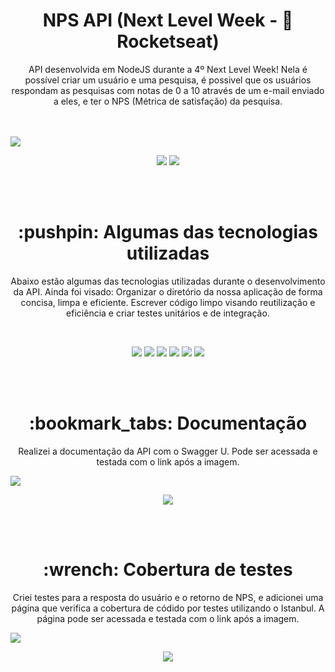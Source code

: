 <h1 align="center">NPS API (Next Level Week - 🚀 Rocketseat)</h1>
<p align="center">
  API desenvolvida em NodeJS durante a 4º Next Level Week!
  Nela é possível criar um usuário e uma pesquisa, é possivel que os usuários respondam as pesquisas com notas de 0 a 10 através de um e-mail enviado a eles, e ter o NPS (Métrica de satisfação) da pesquisa.
</p>
<br><br>
<img src="https://i.ytimg.com/vi/zt7lyjxOJog/maxresdefault.jpg"/>

<p align="center">
  <a href="https://www.linkedin.com/school/rocketseat/"><img  src="https://img.shields.io/badge/-Rocketseat-783BF9?&style=for-the-badge&logoColor=fff&logo=LinkedIn&logoWidth=25"/></a>
  <a href="https://www.linkedin.com/in/daniele-leão-evangelista-5540ab25/"><img  src="https://img.shields.io/badge/-Daniele%20Leão-019733?&style=for-the-badge&logoColor=fff&logo=LinkedIn&logoWidth=25"/></a>
</p>
<br><br>

<h1 align="center">:pushpin:  Algumas das tecnologias utilizadas</h1>

<p align="center">
  Abaixo estão algumas das tecnologias utilizadas durante o desenvolvimento da API. Ainda foi visado: Organizar o diretório da nossa aplicação de forma concisa, limpa e eficiente. Escrever código limpo visando reutilização e eficiência e criar testes unitários e de integração.
</p>
<br>
<p align="center">
  <img  src="https://img.shields.io/badge/-Yarn-2C8EBB?&style=for-the-badge&logoColor=fff&logo=yarn&logoWidth=25"/>
  <img  src="https://img.shields.io/badge/-TypeScript-3178C6?&style=for-the-badge&logoColor=fff&logo=TypeScript&logoWidth=25"/>
  <img  src="https://img.shields.io/badge/-Node.js-339933?&style=for-the-badge&logoColor=fff&logo=Node.js&logoWidth=25"/>
  <img  src="https://img.shields.io/badge/-Jest-C21325?&style=for-the-badge&logoColor=fff&logo=Jest&logoWidth=25"/>
  <img  src="https://img.shields.io/badge/-Typeorm-F37626?&style=for-the-badge&logoColor=fff&logo=Databricks&logoWidth=25"/>
  <img  src="https://img.shields.io/badge/-Nodemailer-009CAB?&style=for-the-badge&logoColor=fff&logo=Gmail&logoWidth=25"/>
</p>

<br><br>

<h1 align="center">:bookmark_tabs:  Documentação</h1>
<p align="center">
  Realizei a documentação da API com o Swagger U. Pode ser acessada e testada com o link após a imagem.
</p>
<img src="https://i.imgur.com/u2zWbp5.png"/>
<p align="center">
  <a href="https://nps-nlw4-api.herokuapp.com/api-docs/"><img  src="https://img.shields.io/badge/-ACESSAR%20DOCUMENTAÇÃO-7433FF?&style=for-the-badge&logoColor=fff"/></a>
</p>
<br><br>

<h1 align="center">:wrench:  Cobertura de testes</h1>
<p align="center">
  Criei testes para a resposta do usuário e o retorno de NPS, e adicionei uma página que verifica a cobertura de códido por testes utilizando o Istanbul. A página pode ser acessada e testada com o link após a imagem.
</p>
<img src="https://i.imgur.com/O6jOE9E.png"/>
<p align="center">
  <a href="https://nps-nlw4-api.herokuapp.com/coverage"><img  src="https://img.shields.io/badge/-ACESSAR%20COBERTURA%20DE%20TESTES-7433FF?&style=for-the-badge&logoColor=fff"/></a>
</p>

